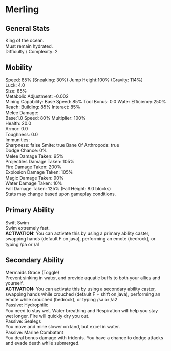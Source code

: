 # Merling

## General Stats

King of the ocean.  
Must remain hydrated.  
Difficulty / Complexity: 2  

## Mobility

Speed: 85% (Sneaking: 30%) Jump Height:100% (Gravity: 114%)  
Luck: 4.0  
Size: 85%  
Metabolic Adjustment: -0.002  
Mining Capability: Base Speed: 85% Tool Bonus: 0.0 Water Efficiency:250%  
Reach: Building: 85% Interact: 85%  
Melee Damage:  
Base:1.0 Speed: 80% Multiplier: 100%  
Health: 20.0  
Armor: 0.0  
Toughness: 0.0  
Immunities:  
Sharpness: false Smite: true Bane Of Arthropods: true  
Dodge Chance: 0%  
Melee Damage Taken: 95%  
Projectiles Damage Taken: 105%  
Fire Damage Taken: 200%  
Explosion Damage Taken: 105%  
Magic Damage Taken: 90%  
Water Damage Taken: 10%  
Fall Damage Taken: 125% (Fall Height: 8.0 blocks)  
Stats may change based upon gameplay conditions.  

## Primary Ability

Swift Swim  
Swim extremely fast.  
**ACTIVATION:** You can activate this by using a primary ability caster, swapping hands (default F on java), performing an emote (bedrock), or typing /pa or /a1  

## Secondary Ability

Mermaids Grace (Toggle)  
Prevent sinking in water, and provide aquatic buffs to both your allies and yourself.  
**ACTIVATION:** You can activate this by using a secondary ability caster, swapping hands while crouched (default F + shift on java), performing an emote while crouched (bedrock), or typing /sa or /a2  
Passive: Hydrophilic  
You need to stay wet. Water breathing and Respiration will help you stay wet longer. Fire will quickly dry you out.  
Passive: Sealegs  
You move and mine slower on land, but excel in water.  
Passive: Marine Combatant  
You deal bonus damage with tridents. You have a chance to dodge attacks and evade death while submerged.  
